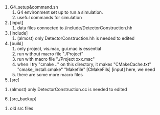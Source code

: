 1. G4_setup&command.sh 
   1) G4 environment set up to run a simulation.
   2) useful commands for simulation
2. [input]
   1) data files connected to /include/DetectorConstruction.hh
3. [include]
   1) (almost) only DetectorConstruction.hh is needed to edited
4. [build]
   1) only project, vis.mac, gui.mac is essential
   2) run without macro file "./Project"
   3) run with macro file "./Project xxx.mac"
   4) when I try "cmake .." on this directory, it makes "CMakeCache.txt" "cmake_install.cmake" "Makefile" [CMakeFils] [input]
      here, we need 
   5) there are some more macro files
5.  [src]
   1) (almost) only DetectorConstruction.cc is needed to edited
6.  [src_backup]
   1) old src files
